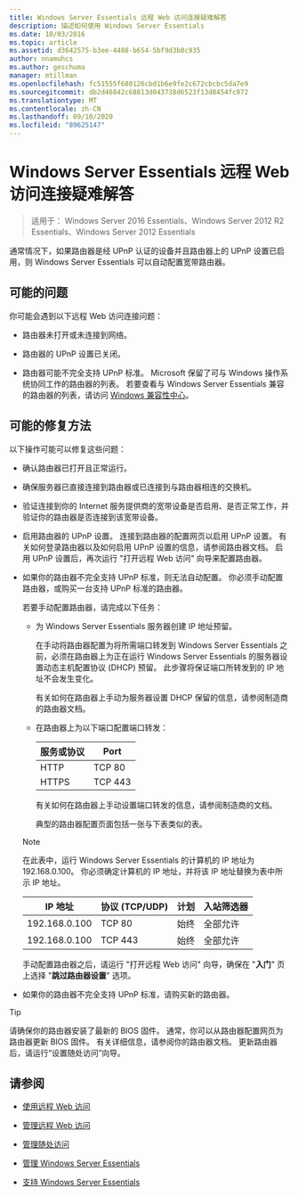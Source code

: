 ```yaml
---
title: Windows Server Essentials 远程 Web 访问连接疑难解答
description: 描述如何使用 Windows Server Essentials
ms.date: 10/03/2016
ms.topic: article
ms.assetid: d3642575-b3ee-4488-b654-5bf9d3b8c935
author: nnamuhcs
ms.author: geschuma
manager: mtillman
ms.openlocfilehash: fc51555f680126cbd1b6e9fe2c672cbcbc5da7e9
ms.sourcegitcommit: db2d46842c68813d043738d6523f13d8454fc972
ms.translationtype: MT
ms.contentlocale: zh-CN
ms.lasthandoff: 09/10/2020
ms.locfileid: "89625147"
---
```

# <a name="troubleshoot-remote-web-access-connectivity-in-windows-server-essentials"></a>Windows Server Essentials 远程 Web 访问连接疑难解答

>适用于： Windows Server 2016 Essentials、Windows Server 2012 R2 Essentials、Windows Server 2012 Essentials

 通常情况下，如果路由器是经 UPnP 认证的设备并且路由器上的 UPnP 设置已启用，则 Windows Server Essentials 可以自动配置宽带路由器。

## <a name="possible-issues"></a>可能的问题
 你可能会遇到以下远程 Web 访问连接问题：

-   路由器未打开或未连接到网络。

-   路由器的 UPnP 设置已关闭。

-   路由器可能不完全支持 UPnP 标准。 Microsoft 保留了可与 Windows 操作系统协同工作的路由器的列表。 若要查看与 Windows Server Essentials 兼容的路由器的列表，请访问 [Windows 兼容性中心](https://www.microsoft.com/windows/compatibility/CompatCenter/Home)。

## <a name="possible-fixes"></a>可能的修复方法
 以下操作可能可以修复这些问题：

- 确认路由器已打开且正常运行。

- 确保服务器已直接连接到路由器或已连接到与路由器相连的交换机。

- 验证连接到你的 Internet 服务提供商的宽带设备是否启用、是否正常工作，并验证你的路由器是否连接到该宽带设备。

- 启用路由器的 UPnP 设置。 连接到路由器的配置网页以启用 UPnP 设置。 有关如何登录路由器以及如何启用 UPnP 设置的信息，请参阅路由器文档。 启用 UPnP 设置后，再次运行 "打开远程 Web 访问" 向导来配置路由器。

- 如果你的路由器不完全支持 UPnP 标准，则无法自动配置。 你必须手动配置路由器，或购买一台支持 UPnP 标准的路由器。

   若要手动配置路由器，请完成以下任务：

  - 为 Windows Server Essentials 服务器创建 IP 地址预留。

     在手动将路由器配置为将所需端口转发到 Windows Server Essentials 之前，必须在路由器上为正在运行 Windows Server Essentials 的服务器设置动态主机配置协议 (DHCP) 预留。 此步骤将保证端口所转发到的 IP 地址不会发生变化。

     有关如何在路由器上手动为服务器设置 DHCP 保留的信息，请参阅制造商的路由器文档。

  - 在路由器上为以下端口配置端口转发：

    |服务或协议|Port|
    |-------------------------|----------|
    |HTTP|TCP 80|
    |HTTPS|TCP 443|

    有关如何在路由器上手动设置端口转发的信息，请参阅制造商的文档。

    典型的路由器配置页面包括一张与下表类似的表。

  > [!NOTE]
  >  在此表中，运行 Windows Server Essentials 的计算机的 IP 地址为 192.168.0.100。 你必须确定计算机的 IP 地址，并将该 IP 地址替换为表中所示 IP 地址。

  |IP 地址|协议 (TCP/UDP)|计划|入站筛选器|
  |----------------|---------------------------|--------------|--------------------|
  |192.168.0.100|TCP 80|始终|全部允许|
  |192.168.0.100|TCP 443|始终|全部允许|

   手动配置路由器之后，请运行 "打开远程 Web 访问" 向导，确保在 "**入门**" 页上选择 "**跳过路由器设置**" 选项。

- 如果你的路由器不完全支持 UPnP 标准，请购买新的路由器。

> [!TIP]
>  请确保你的路由器安装了最新的 BIOS 固件。 通常，你可以从路由器配置网页为路由器更新 BIOS 固件。 有关详细信息，请参阅你的路由器文档。 更新路由器后，请运行“设置随处访问”向导。

## <a name="see-also"></a>请参阅

-   [使用远程 Web 访问](../use/Use-Remote-Web-Access-in-Windows-Server-Essentials.md)

-   [管理远程 Web 访问](../manage/Manage-Remote-Web-Access-in-Windows-Server-Essentials.md)

-   [管理随处访问](../manage/Manage-Anywhere-Access-in-Windows-Server-Essentials.md)

-   [管理 Windows Server Essentials](../manage/Manage-Windows-Server-Essentials.md)

-   [支持 Windows Server Essentials](../support/Support-Windows-Server-Essentials.md)

